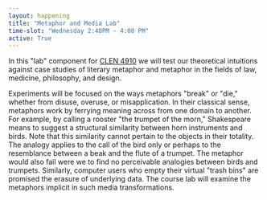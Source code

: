 ```yaml
---
layout: happening
title: "Metaphor and Media Lab"
time-slot: "Wednesday 2:40PM - 4:00 PM"
active: True
---
```


In this "lab" component for [CLEN 4910](https://github.com/denten-courses/metaphor-media/blob/master/README.md) we will test our theoretical intuitions against case studies of literary metaphor and metaphor in the fields of law, medicine, philosophy, and design.

Experiments will be focused on the ways metaphors "break" or "die," whether from disuse, overuse, or misapplication. In their classical sense, metaphors work by ferrying meaning across from one domain to another. For example, by calling a rooster "the trumpet of the morn," Shakespeare means to suggest a structural similarity between horn instruments and birds. Note that this similarity cannot pertain to the objects in their totality. The analogy applies to the call of the bird only or perhaps to the resemblance between a beak and the flute of a trumpet. The metaphor would also fail were we to find no perceivable analogies between birds and trumpets. Similarly, computer users who empty their virtual "trash bins" are promised the erasure of underlying data. The course lab will examine the metaphors implicit in such media transformations.